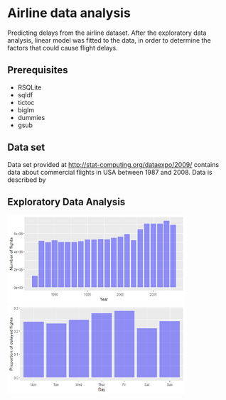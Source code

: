 # Airline data analysis

Predicting delays from the airline dataset. After the exploratory data analysis, linear model was fitted to the data, in order to determine the factors that could cause flight delays. 

## Prerequisites 

* RSQLite
* sqldf
* tictoc
* biglm
* dummies
* gsub

## Data set

Data set provided at http://stat-computing.org/dataexpo/2009/ contains data about commercial flights in USA between 1987 and 2008. Data is described by

## Exploratory Data Analysis

<img src="images/total.png" width=400 height=200> <img src="images/day.png" width=400 height=200> 

